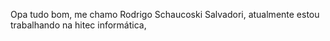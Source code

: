 Opa tudo bom, me chamo Rodrigo Schaucoski Salvadori, atualmente estou trabalhando na hitec informática,
